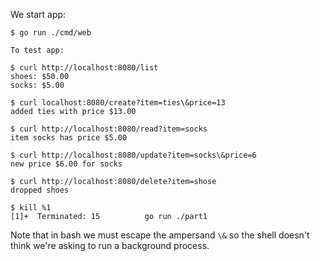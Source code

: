 We start app:

```shell
$ go run ./cmd/web 

To test app:

$ curl http://localhost:8080/list
shoes: $50.00
socks: $5.00

$ curl localhost:8080/create?item=ties\&price=13
added ties with price $13.00

$ curl http://localhost:8080/read?item=socks
item socks has price $5.00

$ curl http://localhost:8080/update?item=socks\&price=6
new price $6.00 for socks

$ curl http://localhost:8080/delete?item=shose
dropped shoes

$ kill %1
[1]+  Terminated: 15          go run ./part1
```

Note that in bash we must escape the ampersand `\&` so the shell doesn't think we're asking to run a background process.
